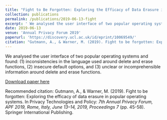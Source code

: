 ```yaml
---
title: "Fight to Be Forgotten: Exploring the Efficacy of Data Erasure in Popular Operating Systems"
collection: publications
permalink: /publications/2019-06-13-fight
excerpt: ' We analysed the user interface of two popular operating systems and found: (1) inconsistencies in the language used around delete and erase functions, (2) insecure default options, and (3) unclear or incomprehensible information around delete and erase functions. '
date: 2019-06-13
venue: 'Annual Privacy Forum 2019'
paperurl: 'https://discovery.ucl.ac.uk/id/eprint/10069549/'
citation: "Gutmann, A., & Warner, M. (2019). Fight to be forgotten: Exploring the efficacy of data erasure in popular operating systems. In Privacy Technologies and Policy: <i> 7th Annual Privacy Forum, APF 2019, Rome, Italy, June 13–14, 2019, Proceedings 7 </i> (pp. 45-58). Springer International Publishing."
---
```

  We analysed the user interface of two popular operating systems and found: (1) inconsistencies in the language used around delete and erase functions, (2) insecure default options, and (3) unclear or incomprehensible information around delete and erase functions. 

[Download paper here](https://discovery.ucl.ac.uk/id/eprint/10069549/)

Recommended citation: Gutmann, A., & Warner, M. (2019). Fight to be forgotten: Exploring the efficacy of data erasure in popular operating systems. In Privacy Technologies and Policy: <i> 7th Annual Privacy Forum, APF 2019, Rome, Italy, June 13–14, 2019, Proceedings 7 </i> (pp. 45-58). Springer International Publishing.